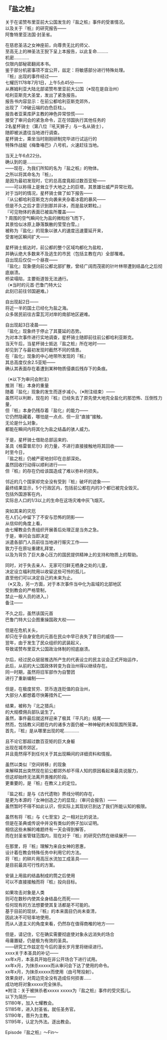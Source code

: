 ## 『盐之桩』

关于在诺赞布里亚前大公国发生的『盐之桩』事件的受害情况。  
以及关于『桩』的研究报告——  
阿鲁特里亚法国·封圣省。  
 
在慈悲圣洁之女神座前，向尊贵无比的师父、  
至高无上的神圣法王猊下呈上本报告，以此复命………  
机密…………  
仅限内部秘密翻阅本书。  
鉴于部分机密事项不宜公开，兹定：将敏感部分进行特殊处理。  
『桩』出现的事件经过——  
七耀历1178年7月1日，上午5点45分——  
从赛姆利亚大陆北部诺赞布里亚前大公国（※现在是自治州）  
哈利亚斯克大圣堂，发出了紧急报告。  
报告书内容显示：在前公都哈利亚斯克郊外，  
出现了『冲破云端的白色巨柱』。  
报告者亚莱库萨主教的神色异常惊慌——  
接受了审问会的紧急命令，正在邻国执行其他任务的  
2名星杯骑士（第八位『吼天狮子』与一名从骑士），  
随即被派遣往当地进行调查。  
星杯骑士，乘坐当时刚刚研制完毕进行试运行的  
特殊作战艇《梅鲁咯巴》八号机，火速赶往当地。  
 
当天上午6点22分。  
确认到的是…………  
——现在，为我们所知的名为『盐之桩』的物体。  
之所以将其命名为『桩』，  
是因为最初发现时，它的总高度竟超过数百亚矩——  
——可以称得上是耸立于大地之上的巨塔，其景雄壮威严异常壮观。  
对于当时的情况，星杯骑士做了如下报告——  
『从公都哈利亚斯克方向袭来夹杂着冰雹的暴风——  
但是不久之后才意识到那并非冰，而是盐状颗粒。』  
『可见物体的表面已被盐所覆盖——  
? 周围的空气瞬间化为盐的微粒纷飞而下，  
其景恰似冰原上静落飘散的莹莹白雪。』  
被称为『盐化』的现象以骇人的速度迅速蔓延开来，  
受害地区瞬间扩大——  
 
星杯骑士抵达时，前公都的整个区域均都化为盐粒，  
并确认绝大多数来不及逃生的市民（包括主教在内）全部罹难。  
自出现后仅仅一个昼夜——  
『盐化』现象便向前公都北部扩散，曾经广阔而茂密的针叶林带遭到结晶化之后彻底崩溃。  
桥梁塌陷，主要街道皆无法通行。  
（※当时的元首·巴鲁门特大公  
此刻已前往邻国避难。）  
 
自出现起2日——  
将近一半的国土已经化为盐之海。  
众多居民前往古雷瓦河对岸的南部地区避难。  
 
自出现起3日凌晨——  
『盐化』现象终于停止了其蔓延的态势。  
为对本次事件进行实地调查，星杯骑士随即前往前公都哈利亚斯克。  
当天午后，当星杯骑士抵达『盐之桩』所在地时——  
却见到了与最初发现时截然不同的情景。  
在『盐化』现象的中心地带所发现的『桩』  
其总高度仅余2.5亚矩——  
确认其表面存在着遭到某种物质侵袭后残存下的条痕。  
 
（※以下为审问会附注）  
推测『桩』本身的重量  
随着『盐化』现象的发生而逐步减小。（※附注结束）——  
虽然可以判断，现在的『桩』已经失去了原先使大地完全盐化的那恐怖、压倒性力量，  
但『桩』本身仍残存着『盐化』的能力——  
它仍然隐藏着，哪怕是一点点、但一旦“直接”接触，  
无论是什么对象，  
都能在瞬间内将其化为盐之结晶的骇人威力。  
 
于是，星杯骑士借助总部运来的、  
圣具《格雷普尼尔》的力量，不进行直接接触地将其回收——  
时至今日，  
『盐之桩』仍被严密地封印在总部深处。  
虽然回收行动得以顺利进行——  
但『桩』的存在仍给该国造成了难以弥补的损失。  
 
邻近的几个国家却完全没有受到『桩』破坏的迹象——  
最终结果显示，5个行政区内，包括前公都在内的3个都已被完全毁灭。  
包括外国游客在内，  
实际总人口的1/3以上的生命在这场灾难中灰飞烟灭。  
 
突如其来的灾厄  
在人们心中留下了不安与恐怖的阴影——  
从信仰的角度上看，  
由七耀教会负责组织开展善后处理正是当务之急。  
于是，审问会当即决定  
派遣各部门人员前往当地进行赈灾工作——  
致力于在原址重建礼拜堂，  
以及为背负了巨大身心压力的国民提供精神上的支持和物质上的帮助。  
 
同时，对于失去亲人、无家可归鲜无栖身之处的儿童，  
决定设立福利院用以收留这些可怜的孤儿，  
直至他们可以决定自己的未来为止。  
（※又及，另一方面，对于本次事件当中化为盐域的北部地区  
受到教会的严格管制，  
禁止一般人员的进入。）  
备注——  
 
不久之后，虽然该国元首  
巴鲁门特大公企图重操国政大权——  
 
但是在危机关头，  
却只在乎自身安危的元首在民众中早已丧失了昔日的威信——  
翌年，由于发生了民众组织的武装起义，  
导致诺赞布里亚大公国政治体制的彻底崩溃。  
 
尔后，经过民众层层推选所产生的代表设立的民主议会正式开始运作，  
此后，从前的大公国政体转变为自治州得以继续存在。  
同一时期，虽然将旧军部作为自警团  
进行了重新编制——  
 
但是，在极度贫穷、货币连连贬值的自治州，  
大部分人都想着尽快筹措外汇——  
 
结果，被称为『北之猎兵』  
的大规模佣兵部队诞生了。  
虽然，事件最后就这样迎来了极其『平凡的』结尾——  
然而，包括教义问题在内的诸多方面仍被一种神秘的未知氛围所笼罩。  
首先，『桩』是从哪里出现的呢…………  
 
且不论它那超过数百亚矩的巨大身躯  
出现在城市郊区，  
并且竟然得不到任何关于其出现瞬间的详细资料和情报。  
 
虽然以类似『空间转移』的现象  
来解释其出突然现在前公都郊外却不得人知的原因看起来最具说服力，  
但这却始终无法离开类推的阶段。  
更重要的，是『桩』在教义上的定位。  
 
『盐之桩』是与《古代遗物》界线分明的存在，  
是更为本源的『女神创造之力的显现』（审问会报告）——  
虽然暂时不得不如此认识，但实际上其现状已到达了我们所能认知的极限。  
 
虽然有将『桩』与《七至宝》之一相对比的说法，  
但是在圣典或传说中并没有类似的例子加以证明。  
相信这些未解的难题终有一天会得到解答，  
而在封圣省管辖范围内，现在对于『桩』的研究仍然在继续展开——  
 
在那里，将『桩』理解为来自女神的恩惠，  
设计着在教会特殊任务中利用它的方法。  
将『桩』的碎片用高压水流加工成圣具——  
是目前最具可行性的方案。  
 
安装上用盐的结晶制成的筒之后使用  
可以不直接接触而将『桩』投向目标。  
 
如果攻击对象是人类  
则可在数秒内使其全身结晶化而死——  
任何现有的方法想要使其复活都是不可能的。  
基于目前的现状，『桩』的本来面目仍尚未查清，  
因此决不可轻率地使用，  
而从人道主义的角度来看，仍然存在值得商榷的地方——  
 
但是，请记住，它在确实需要彻底使对象永远消失的场合  
毋庸置疑，仍是极为有效的圣具。  
——研究工作兹定在今后的漫长岁月里将继续进行。  
xxxx关于本圣具的补记——  
xx年x月，本圣具开始在非公开场合下进行试用。  
xx年x月，为抹杀xxxxx而从审问会下达了使用的命令。  
xx年x月，为抹杀xxxxx而使用（由弓弩投射）。  
效果良好，对周边完全没有造成任何损害……  
成功地将对象xxxxx完全抹杀。  
※附注：关于被抹杀者xxxxx
xxxxx为『盐之桩』事件的受灾孤儿。  
以下为简历——  
S1180年，加入七耀教会。  
S1185年，进入封圣省。就任圣务官。  
S1190年，晋升为主教。  
S1195年，认定为外法。逐出教会。  
 
 
 
 
 
 
 
 
 
 
 
 
 
Episode『盐之桩』～Fin～   